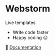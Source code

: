 # Webstorm
Live templates

+ Write code faster 
+ Happy coding :expressionless:

:link: [Documentation](https://www.jetbrains.com/webstorm/help/live-templates.html)

